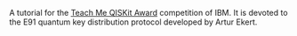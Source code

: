 A tutorial for the [Teach Me QISKit Award](https://qx-awards.mybluemix.net/teachMeQiskitAward) competition of IBM.
It is devoted to the E91 quantum key distribution protocol developed by Artur Ekert.

